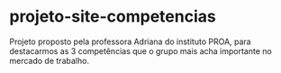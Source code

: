 # projeto-site-competencias
 Projeto proposto pela professora Adriana do instituto PROA, para destacarmos as 3 competências que o grupo mais acha importante no mercado de trabalho.

